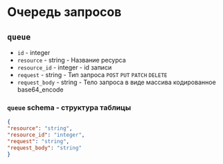 # Очередь запросов
## `queue`
- `id` - integer
- `resource` - string - Название ресурса
- `resource_id` - integer - id записи
- `request` - string - Тип запроса `POST` `PUT` `PATCH` `DELETE`
- `request_body` - string - Тело запроса в виде массива кодированное base64_encode
### `queue` schema - структура таблицы
```json
{
"resource": "string",
"resource_id": "integer",
"request": "string",
"request_body": "string"
}
```

